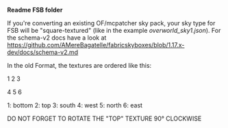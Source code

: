 __Readme FSB folder__

If you're converting an existing OF/mcpatcher sky pack, your sky type for FSB will be 
"square-textured" (like in the example _overworld_sky1.json_). For the schema-v2 docs 
have a look at https://github.com/AMereBagatelle/fabricskyboxes/blob/1.17.x-dev/docs/schema-v2.md

In the old Format, the textures are ordered like this:

1 2 3

4 5 6

1: bottom
2: top
3: south
4: west
5: north
6: east


DO NOT FORGET TO ROTATE THE "TOP" TEXTURE 90° CLOCKWISE
